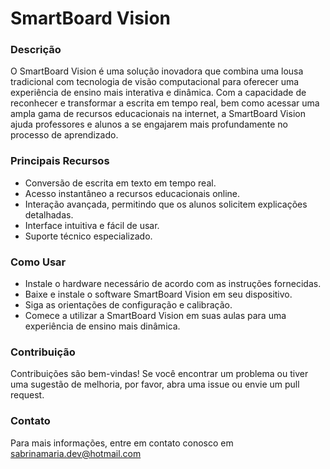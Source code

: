 # SmartBoard Vision

### Descrição
O SmartBoard Vision é uma solução inovadora que combina uma lousa tradicional com tecnologia de visão computacional para oferecer uma experiência de ensino mais interativa e dinâmica. Com a capacidade de reconhecer e transformar a escrita em tempo real, bem como acessar uma ampla gama de recursos educacionais na internet, a SmartBoard Vision ajuda professores e alunos a se engajarem mais profundamente no processo de aprendizado.

### Principais Recursos
- Conversão de escrita em texto em tempo real.
- Acesso instantâneo a recursos educacionais online.
- Interação avançada, permitindo que os alunos solicitem explicações detalhadas.
- Interface intuitiva e fácil de usar.
- Suporte técnico especializado.

### Como Usar
- Instale o hardware necessário de acordo com as instruções fornecidas.
- Baixe e instale o software SmartBoard Vision em seu dispositivo.
- Siga as orientações de configuração e calibração.
- Comece a utilizar a SmartBoard Vision em suas aulas para uma experiência de ensino mais dinâmica.

### Contribuição
Contribuições são bem-vindas! Se você encontrar um problema ou tiver uma sugestão de melhoria, por favor, abra uma issue ou envie um pull request.

### Contato
Para mais informações, entre em contato conosco em sabrinamaria.dev@hotmail.com
